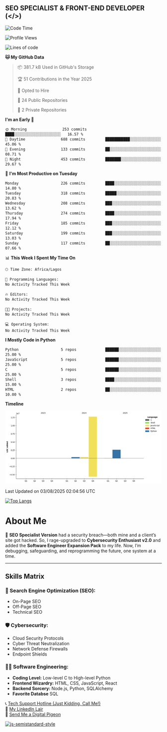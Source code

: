 ## SEO SPECIALIST & FRONT-END DEVELOPER (</>)

<!--START_SECTION:waka-->
![Code Time](http://img.shields.io/badge/Code%20Time-41%20hrs%2041%20mins-blue)

![Profile Views](http://img.shields.io/badge/Profile%20Views-5-blue)

![Lines of code](https://img.shields.io/badge/From%20Hello%20World%20I%27ve%20Written-16.1%20million%20lines%20of%20code-blue)

**🐱 My GitHub Data** 

> 📦 381.7 kB Used in GitHub's Storage 
 > 
> 🏆 51 Contributions in the Year 2025
 > 
> 💼 Opted to Hire
 > 
> 📜 24 Public Repositories 
 > 
> 🔑 2 Private Repositories 
 > 
**I'm an Early 🐤** 

```text
🌞 Morning                253 commits         ████░░░░░░░░░░░░░░░░░░░░░   16.57 % 
🌆 Daytime                688 commits         ███████████░░░░░░░░░░░░░░   45.06 % 
🌃 Evening                133 commits         ██░░░░░░░░░░░░░░░░░░░░░░░   08.71 % 
🌙 Night                  453 commits         ███████░░░░░░░░░░░░░░░░░░   29.67 % 
```
📅 **I'm Most Productive on Tuesday** 

```text
Monday                   226 commits         ████░░░░░░░░░░░░░░░░░░░░░   14.80 % 
Tuesday                  318 commits         █████░░░░░░░░░░░░░░░░░░░░   20.83 % 
Wednesday                208 commits         ███░░░░░░░░░░░░░░░░░░░░░░   13.62 % 
Thursday                 274 commits         ████░░░░░░░░░░░░░░░░░░░░░   17.94 % 
Friday                   185 commits         ███░░░░░░░░░░░░░░░░░░░░░░   12.12 % 
Saturday                 199 commits         ███░░░░░░░░░░░░░░░░░░░░░░   13.03 % 
Sunday                   117 commits         ██░░░░░░░░░░░░░░░░░░░░░░░   07.66 % 
```


📊 **This Week I Spent My Time On** 

```text
🕑︎ Time Zone: Africa/Lagos

💬 Programming Languages: 
No Activity Tracked This Week

🔥 Editors: 
No Activity Tracked This Week

🐱‍💻 Projects: 
No Activity Tracked This Week

💻 Operating System: 
No Activity Tracked This Week
```

**I Mostly Code in Python** 

```text
Python                   5 repos             ██████░░░░░░░░░░░░░░░░░░░   25.00 % 
JavaScript               5 repos             ██████░░░░░░░░░░░░░░░░░░░   25.00 % 
C                        5 repos             ██████░░░░░░░░░░░░░░░░░░░   25.00 % 
Shell                    3 repos             ████░░░░░░░░░░░░░░░░░░░░░   15.00 % 
HTML                     2 repos             ██░░░░░░░░░░░░░░░░░░░░░░░   10.00 % 
```



**Timeline**

![Lines of Code chart](https://raw.githubusercontent.com/T33C33/T33C33/main/assets/bar_graph.png)


 Last Updated on 03/08/2025 02:04:56 UTC
<!--END_SECTION:waka-->

[![Top Langs](https://github-readme-stats.vercel.app/api/top-langs/?username=T33C33&layout=compact&theme=radical)](https://github.com/T33C33)

# About Me

👾 **SEO Specialist Version** had a security breach—both mine and a client’s site got hacked. So, I rage-upgraded to **Cybersecurity Enthusiast v2.0** and added the **Software Engineer Expansion Pack** to my life. Now, I’m debugging, safeguarding, and reprogramming the future, one system at a time.

---

## Skills Matrix

### 🎯 Search Engine Optimization (SEO):

- On-Page SEO
- Off-Page SEO
- Technical SEO

### 🛡️ Cybersecurity:

- Cloud Security Protocols
- Cyber Threat Neutralization
- Network Defense Firewalls
- Endpoint Shields

### 👨‍💻 Software Engineering:

- **Coding Level:** Low-level C to High-level Python
- **Frontend Wizardry:** HTML, CSS, JavaScript, React
- **Backend Sorcery:** Node.js, Python, SQLAlchemy
- **Favorite Databse** SQL

📞 [Tech Support Hotline (Just Kidding, Call Me!)](tel:+2348088625285)  
🔗 [My LinkedIn Lair](https://www.linkedin.com/in/teecee 'teecee')  
📧 [Send Me a Digital Pigeon](mailto:teeceeiheukwumere@gmail.com)

[![js-semistandard-style](https://raw.githubusercontent.com/standard/semistandard/master/badge.svg)](https://github.com/standard/semistandard)
